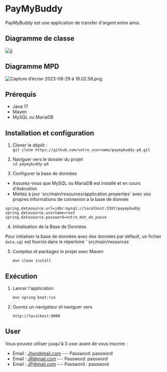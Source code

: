 # PayMyBuddy 

PayMyBuddy est une application de transfer d'argent entre amis.

## Diagramme de classe 

![jj](/Users/sky2/Desktop/OpenClassRoom/Projet/Projet6/uml.png)

## Diagramme MPD

![Capture d’écran 2023-08-29 à 18.02.56.png](/Users/sky2/Desktop/OpenClassRoom/Projet/Projet6/uml.png)

## Prérequis

* Java 17
* Maven
*  MySQL ou MariaDB

## Installation et configuration

1. Cloner le dépôt :  
   ``git clone https://github.com/votre_username/paymybuddy-p6.git``

2. Naviguer vers le dossier du projet  
   ``` cd paymybuddy-p6 ```

3. Configurer la base de données
  * Assurez-vous que MySQL ou MariaDB est installé et en cours d'éxécution
  * Mettez à jour 'src/main/resources/application.properties' avec vos propres informations de connexion a la base de donnée

   ``spring.datasource.url=jdbc:mysql://localhost:3307/paymybuddy``  
   ``spring.datasource.username=root``
   ``spring.datasource.password=votre_mot_de_passe``

4. Initialisation de la Base de Données

Pour initialiser la base de données avec des données par défault, un fichier ``data.sql`` est fournis dans le répertoire ``src/main/resources`

5. Compilez et packagez le projet avec Maven
   
   ```mvn clean install```

## Exécution 

1. Lancer l'application

   ```mvn spring-boot:run```  

2. Ouvrez un navigateur et naviguer vers  

   ``http://localhost:9000``

## User

Vous pouvez utiliser jusqu'à 3 user avant de vous inscrire : 

* Email : Jhon@mail.com --- Password: password
* Email : JR@mail.com --- Password: password
* Email : JP@mail.com --- Password : password
